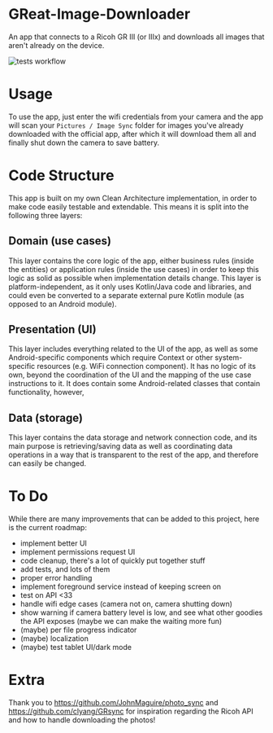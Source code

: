 # GReat-Image-Downloader

An app that connects to a Ricoh GR III (or IIIx) and downloads all images that aren't already on the device.

![tests workflow](https://github.com/adriantache/GReat-Image-Downloader/actions/workflows/android.yml/badge.svg)

# Usage
To use the app, just enter the wifi credentials from your camera and the app will scan your `Pictures / Image Sync` folder for images you've already downloaded with the official app, after which it will download them all and finally shut down the camera to save battery.

# Code Structure
This app is built on my own Clean Architecture implementation, in order to make code easily testable and extendable. This means it is split into the following three layers:

## Domain (use cases)
This layer contains the core logic of the app, either business rules (inside the entities) or application rules (inside the use cases) in order to keep this logic as solid as possible when implementation details change. This layer is platform-independent, as it only uses Kotlin/Java code and libraries, and could even be converted to a separate external pure Kotlin module (as opposed to an Android module).

## Presentation (UI) 
This layer includes everything related to the UI of the app, as well as some Android-specific components which require Context or other system-specific resources (e.g. WiFi connection component). It has no logic of its own, beyond the coordination of the UI and the mapping of the use case instructions to it. It does contain some Android-related classes that contain functionality, however, 

## Data (storage)
This layer contains the data storage and network connection code, and its main purpose is retrieving/saving data as well as coordinating data operations in a way that is transparent to the rest of the app, and therefore can easily be changed.

# To Do
While there are many improvements that can be added to this project, here is the current roadmap:
- implement better UI
- implement permissions request UI
- code cleanup, there's a lot of quickly put together stuff
- add tests, and lots of them
- proper error handling
- implement foreground service instead of keeping screen on
- test on API <33
- handle wifi edge cases (camera not on, camera shutting down)
- show warning if camera battery level is low, and see what other goodies the API exposes (maybe we can make the waiting more fun)
- (maybe) per file progress indicator
- (maybe) localization
- (maybe) test tablet UI/dark mode

# Extra
Thank you to https://github.com/JohnMaguire/photo_sync and https://github.com/clyang/GRsync for inspiration regarding the Ricoh API and how to handle downloading the photos!
